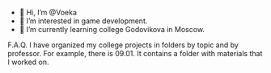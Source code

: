 - 👋 Hi, I’m @Voeka
- 👀 I’m interested in game development.
- 🌱 I’m currently learning college Godovikova in Moscow.

F.A.Q.
I have organized my college projects in folders by topic and by professor.
For example, there is 09.01. It contains a folder with materials that I worked on.


